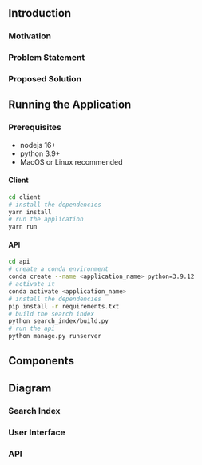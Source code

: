 # <Application Name>

## Introduction

### Motivation

### Problem Statement

### Proposed Solution

## Running the Application

### Prerequisites
- nodejs 16+
- python 3.9+
- MacOS or Linux recommended

#### Client

```sh
cd client
# install the dependencies
yarn install
# run the application
yarn run
```

#### API

```sh
cd api
# create a conda environment
conda create --name <application_name> python=3.9.12
# activate it
conda activate <application_name>
# install the dependencies
pip install -r requirements.txt
# build the search index
python search_index/build.py
# run the api
python manage.py runserver
```

## Components

## Diagram

### Search Index

### User Interface

### API
